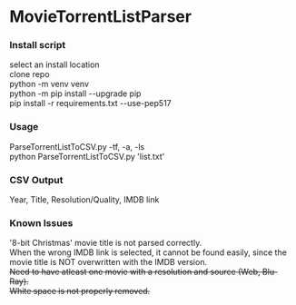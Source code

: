 # MovieTorrentListParser

### Install script ###

select an install location  
clone repo  
python -m venv venv  
python -m pip install --upgrade pip  
pip install -r requirements.txt --use-pep517

### Usage ###

ParseTorrentListToCSV.py -tf, -a, -ls  
python ParseTorrentListToCSV.py 'list.txt'

### CSV Output ###

Year, Title, Resolution/Quality, IMDB link

### Known Issues ###  

'8-bit Christmas' movie title is not parsed correctly.  
When the wrong IMDB link is selected, it cannot be found easily, since the movie title is NOT overwritten with the IMDB version.  
~~Need to have atleast one movie with a resolution and source (Web, Blu-Ray).~~  
~~White space is not properly removed.~~
